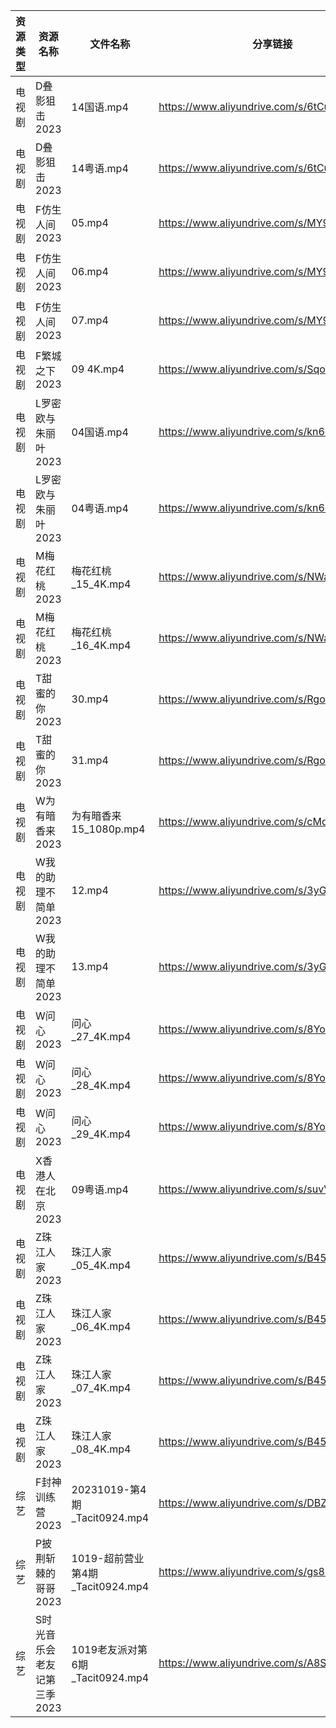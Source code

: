 | 资源类型 | 资源名称             | 文件名称                       | 分享链接                                      | 更新时间       |
| ---- | ---------------- | -------------------------- | ----------------------------------------- | ---------- |
| 电视剧  | D叠影狙击2023        | 14国语.mp4                   | https://www.aliyundrive.com/s/6tCuAvk5avV | 2023-10-20 |
| 电视剧  | D叠影狙击2023        | 14粤语.mp4                   | https://www.aliyundrive.com/s/6tCuAvk5avV | 2023-10-20 |
| 电视剧  | F仿生人间2023        | 05.mp4                     | https://www.aliyundrive.com/s/MY9CWFkModG | 2023-10-20 |
| 电视剧  | F仿生人间2023        | 06.mp4                     | https://www.aliyundrive.com/s/MY9CWFkModG | 2023-10-20 |
| 电视剧  | F仿生人间2023        | 07.mp4                     | https://www.aliyundrive.com/s/MY9CWFkModG | 2023-10-20 |
| 电视剧  | F繁城之下2023        | 09 4K.mp4                  | https://www.aliyundrive.com/s/SqoWw1rhNSJ | 2023-10-20 |
| 电视剧  | L罗密欧与朱丽叶2023     | 04国语.mp4                   | https://www.aliyundrive.com/s/kn6cToaQ17A | 2023-10-20 |
| 电视剧  | L罗密欧与朱丽叶2023     | 04粤语.mp4                   | https://www.aliyundrive.com/s/kn6cToaQ17A | 2023-10-20 |
| 电视剧  | M梅花红桃2023        | 梅花红桃_15_4K.mp4             | https://www.aliyundrive.com/s/NWaYMyQrUyF | 2023-10-20 |
| 电视剧  | M梅花红桃2023        | 梅花红桃_16_4K.mp4             | https://www.aliyundrive.com/s/NWaYMyQrUyF | 2023-10-20 |
| 电视剧  | T甜蜜的你2023        | 30.mp4                     | https://www.aliyundrive.com/s/RgouZAbXoar | 2023-10-20 |
| 电视剧  | T甜蜜的你2023        | 31.mp4                     | https://www.aliyundrive.com/s/RgouZAbXoar | 2023-10-20 |
| 电视剧  | W为有暗香来2023       | 为有暗香来 15_1080p.mp4         | https://www.aliyundrive.com/s/cMd3cbZGjEJ | 2023-10-20 |
| 电视剧  | W我的助理不简单2023     | 12.mp4                     | https://www.aliyundrive.com/s/3yG7nVqfV6i | 2023-10-20 |
| 电视剧  | W我的助理不简单2023     | 13.mp4                     | https://www.aliyundrive.com/s/3yG7nVqfV6i | 2023-10-20 |
| 电视剧  | W问心2023          | 问心_27_4K.mp4               | https://www.aliyundrive.com/s/8YozrD7jiUS | 2023-10-20 |
| 电视剧  | W问心2023          | 问心_28_4K.mp4               | https://www.aliyundrive.com/s/8YozrD7jiUS | 2023-10-20 |
| 电视剧  | W问心2023          | 问心_29_4K.mp4               | https://www.aliyundrive.com/s/8YozrD7jiUS | 2023-10-20 |
| 电视剧  | X香港人在北京2023      | 09粤语.mp4                   | https://www.aliyundrive.com/s/suvVXjuNbPu | 2023-10-20 |
| 电视剧  | Z珠江人家2023        | 珠江人家_05_4K.mp4             | https://www.aliyundrive.com/s/B45dwmfUKGQ | 2023-10-20 |
| 电视剧  | Z珠江人家2023        | 珠江人家_06_4K.mp4             | https://www.aliyundrive.com/s/B45dwmfUKGQ | 2023-10-20 |
| 电视剧  | Z珠江人家2023        | 珠江人家_07_4K.mp4             | https://www.aliyundrive.com/s/B45dwmfUKGQ | 2023-10-20 |
| 电视剧  | Z珠江人家2023        | 珠江人家_08_4K.mp4             | https://www.aliyundrive.com/s/B45dwmfUKGQ | 2023-10-20 |
| 综艺   | F封神训练营2023       | 20231019-第4期_Tacit0924.mp4 | https://www.aliyundrive.com/s/DBZFztwcixk | 2023-10-20 |
| 综艺   | P披荆斩棘的哥哥2023     | 1019-超前营业第4期_Tacit0924.mp4 | https://www.aliyundrive.com/s/gs8uMNUWtqr | 2023-10-20 |
| 综艺   | S时光音乐会老友记第三季2023 | 1019老友派对第6期_Tacit0924.mp4  | https://www.aliyundrive.com/s/A8SsNUgtosB | 2023-10-20 |
